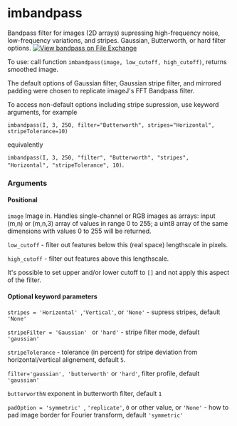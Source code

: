 # imbandpass
Bandpass filter for images (2D arrays) supressing high-frequency noise, low-frequency variations, and stripes.  Gaussian, Butterworth, or hard filter options.
[![View bandpass on File Exchange](https://www.mathworks.com/matlabcentral/images/matlab-file-exchange.svg)](https://uk.mathworks.com/matlabcentral/fileexchange/120028-bandpass)

To use: call function ``imbandpass(image, low_cutoff, high_cutoff)``, returns smoothed image.

The default options of Gaussian filter, Gaussian stripe filter, and mirrored padding were chosen to replicate imageJ's FFT Bandpass filter.

To access non-default options including stripe supression, use keyword arguments, for example

``imbandpass(I, 3, 250, filter="Butterworth", stripes="Horizontal", stripeTolerance=10)``

equivalently

``imbandpass(I, 3, 250, "filter", "Butterworth", "stripes", "Horizontal", "stripeTolerance", 10)``.

### Arguments
#### Positional

``image`` Image in.  Handles single-channel or RGB images as arrays: input (m,n) or (m,n,3) array of values in range 0 to 255; 
                 a uint8 array of the same dimensions with values 0 to 255 will be returned.

``low_cutoff`` - filter out features below this (real space) lengthscale in pixels.

``high_cutoff`` - filter out features above this lengthscale.  

It's possible to set upper and/or lower cutoff to ``[]`` and not apply this aspect of the filter.

#### Optional keyword parameters

``stripes = 'Horizontal' ``,``'Vertical'``, or ``'None'`` - supress stripes, default ``'None'``

``stripeFilter = 'Gaussian' `` or ``'hard'`` - stripe filter mode, default ``'gaussian'``

``stripeTolerance`` - tolerance (in percent) for stripe deviation from horizontal/vertical alignement, default ``5``.  

``filter='gaussian', 'butterworth'`` or ``'hard'``, filter profile, default ``'gaussian'``

``butterworthN`` exponent in butterworth filter, default ``1``

``padOption = 'symmetric' ``, ``'replicate'``, ``0`` or other value, or ``'None'`` - how to pad image border for Fourier transform, default ``'symmetric'``
